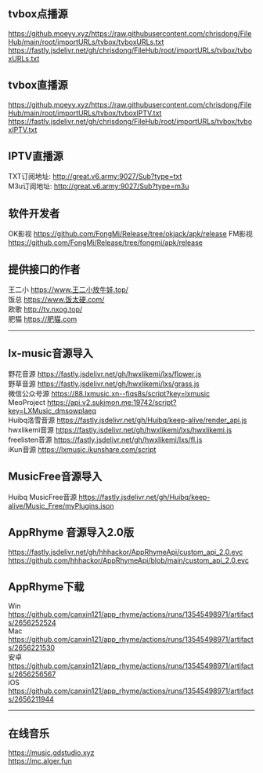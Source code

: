 ## tvbox点播源   
https://github.moeyy.xyz/https://raw.githubusercontent.com/chrisdong/FileHub/main/root/importURLs/tvbox/tvboxURLs.txt
https://fastly.jsdelivr.net/gh/chrisdong/FileHub/root/importURLs/tvbox/tvboxURLs.txt 

## tvbox直播源   
https://github.moeyy.xyz/https://raw.githubusercontent.com/chrisdong/FileHub/main/root/importURLs/tvbox/tvboxIPTV.txt
https://fastly.jsdelivr.net/gh/chrisdong/FileHub/root/importURLs/tvbox/tvboxIPTV.txt

## IPTV直播源  
TXT订阅地址:   http://great.v6.army:9027/Sub?type=txt  
M3u订阅地址:  http://great.v6.army:9027/Sub?type=m3u  

## 软件开发者  
OK影视 https://github.com/FongMi/Release/tree/okjack/apk/release 
FM影视 https://github.com/FongMi/Release/tree/fongmi/apk/release

## 提供接口的作者  
王二小 https://www.王二小放牛娃.top/  
饭总 https://www.饭太硬.com/  
欧歌 http://tv.nxog.top/  
肥猫 https://肥猫.com  

-----------------------------------------------

## lx-music音源导入  
野花音源  https://fastly.jsdelivr.net/gh/hwxlikemi/lxs/flower.js  
野草音源  https://fastly.jsdelivr.net/gh/hwxlikemi/lxs/grass.js  
微信公众号源 https://88.lxmusic.xn--fiqs8s/script?key=lxmusic  
MeoProject  https://api.v2.sukimon.me:19742/script?key=LXMusic_dmsowplaeq  
Huibq洛雪音源  https://fastly.jsdelivr.net/gh/Huibq/keep-alive/render_api.js  
hwxlikemi音源 https://fastly.jsdelivr.net/gh/hwxlikemi/lxs/hwxlikemi.js  
freelisten音源  https://fastly.jsdelivr.net/gh/hwxlikemi/lxs/fl.js  
iKun音源 https://lxmusic.ikunshare.com/script     

## MusicFree音源导入  
Huibq MusicFree音源 https://fastly.jsdelivr.net/gh/Huibq/keep-alive/Music_Free/myPlugins.json
## AppRhyme 音源导入2.0版  
https://fastly.jsdelivr.net/gh/hhhackor/AppRhymeApi/custom_api_2.0.evc
https://github.com/hhhackor/AppRhymeApi/blob/main/custom_api_2.0.evc

## AppRhyme下载  
Win https://github.com/canxin121/app_rhyme/actions/runs/13545498971/artifacts/2656252524  
Mac https://github.com/canxin121/app_rhyme/actions/runs/13545498971/artifacts/2656221530  
安卓 https://github.com/canxin121/app_rhyme/actions/runs/13545498971/artifacts/2656256567  
iOS https://github.com/canxin121/app_rhyme/actions/runs/13545498971/artifacts/2656211944  

-----------------
## 在线音乐  
https://music.gdstudio.xyz  
https://mc.alger.fun
